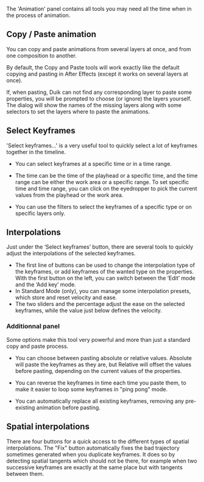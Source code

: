 The 'Animation' panel contains all tools you may need all the time when in the process of animation.

## Copy / Paste animation

You can copy and paste animations from several layers at once, and from one composition to another.

By default, the Copy and Paste tools will work exactly like the default copying and pasting in After Effects (except it works on several layers at once).

If, when pasting, Duik can not find any corresponding layer to paste some properties, you will be prompted to choose (or ignore) the layers yourself. The dialog will show the names of the missing layers along with some selectors to set the layers where to paste the animations.

## Select Keyframes

'Select keyframes...' is a very useful tool to quickly select a lot of keyframes together in the timeline.

- You can select keyframes at a specific time or in a time range.

- The time can be the time of the playhead or a specific time, and the time range can be either the work area or a specific range. To set specific time and time range, you can click on the eyedropper to pick the current values from the playhead or the work area.

- You can use the filters to select the keyframes of a specific type or on specific layers only.

## Interpolations

Just under the ‘Select keyframes’ button, there are several tools to quickly adjust the interpolations of the selected keyframes.

- The first line of buttons can be used to change the interpolation type of the keyframes, or add keyframes of the wanted type on the properties. With the first button on the left, you can switch between the ‘Edit’ mode and the ‘Add key’ mode.
- In Standard Mode (only), you can manage some interpolation presets, which store and reset velocity and ease.
- The two sliders and the percentage adjust the ease on the selected keyframes, while the value just below defines the velocity.

### Additionnal panel

Some options make this tool very powerful and more than just a standard copy and paste process.

- You can choose between pasting absolute or relative values. Absolute will paste the keyframes as they are, but Relative will offset the values before pasting, depending on the current values of the properties.

- You can reverse the keyframes in time each time you paste them, to make it easier to loop some keyframes in "ping pong" mode.

- You can automatically replace all existing keyframes, removing any pre-existing animation before pasting.

## Spatial interpolations

There are four buttons for a quick access to the different types of spatial interpolations. The "Fix" button automatically fixes the bad trajectory sometimes generated when you duplicate keyframes. It does so by detecting spatial tangents which should not be there, for example when two successive keyframes are exactly at the same place but with tangents between them.